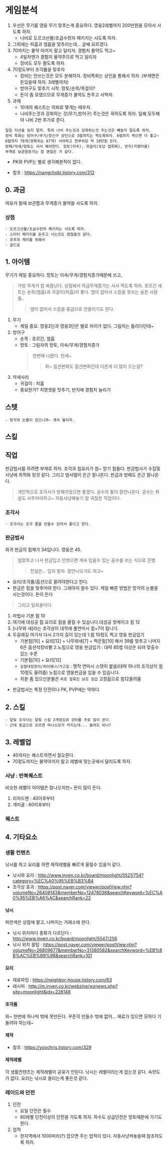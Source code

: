 # 게임분석
1. 우선은 무기를 영웅 무기 맞추는게 중요하다. 영웅2레벨까지 200만원을 모아서 사도록 하자.
    - 나비로 도르크선물/초급수련자 패키지는 사도록 하자.
2. 그외에는 피흡과 엠흡을 맞추라는데... 글쎄 모르겠다.
3. 70까지는 물약 아끼지 말고 달리자. 경험치 물약도 먹고~
    - 4일차엔가 경험치 물약주므로 먹고 달리자
    - 장비도 모두 팔도록 하자.
4. 70정도부터 조각품을 맞추자
    - 장비는 안쓰는것은 모두 분해하자. 장비특화는 상인을 통해서 하자.
    (부캐면은 돈있을때 하자. 3레벨까지)
    - 방어구도 맞추기 시작. 망토/손목/목걸이?
    - 돈이 좀 모였으므로 무게증가 물약도 돈주고 사먹자.
5. 과제 
    - 10개의 퀘스트는 의뢰로 몇개는 때우자.
    - 나비주는것과 강화하는 것(무기,방어구) 주는것은 꼭하도록 하자. 일퀘 모두해야 나비 2번 추가로 준다.

```
일일 미션을 잊지 말자. 특히 나비 주는것과 강화하는것 주는것은 빼놓지 말도록 하자.
장비 특화는 방어구/무기/장신구 상인으로 3렙까지는 찍도록하자. 6렙까지 찍으면 더 좋고~ 6렙까지 70개(정확히는 67개) 사야하고 한부위당 약 10만원 든다.
방패/악세/망토는 사서 해야한다. 망토(이속), 귀걸이(초당 엡회복), 반지(치명타율)
부캐로 보관함증가는 참 괜찮은 거 같다.
```
* PK와 PVP는 별로 생각해본적이 없다.

* 참조 : https://nangchobi.tistory.com/312

## 0. 과금
여유가 될때 보관함과 무게증가 물약을 사도록 하자.

### 상점  
    - 도르크선물/초급수련자 패키지는 사도록 하자.
    - 스타터 패키지를 돈주고 사는것도 괜찮을것 같다.
    - 추후의 재미를 위해서 
    - 골드로 
## 1. 아이템
무기가 제일 중요하다. 망토는 이속/무게/경험치증가때문에 쓰고, 
> 가방 무게가 참 짜증난다. 상점에서 하급무게증가는 사서 먹도록 하자.
호르간 세트는 손목(엠흡)과 귀걸이(피흡)이 좋다. 
> 엠이 없어서 스킬을 못쓰는 슬픈 사람들..
>> 엠이 없어서 스킬을 중급으로 안올리기도 한다.
1. 무기
    - 제일 중요. 영웅2단과 영웅3단은 별로 차이가 없다. 그림자는 틀리다던데~
2. 방어구
    - 손목 : 호르간, 엠흡
    - 망토 : 그림자의 망토, 이속/무게/경험치증가
        > 한번에 나왔다. 만세~
        >> 와~ 옵션변화도 옵션변화인데 다른게 더 많이 드는걸?
3. 악세사리
    - 귀걸이 : 피흡
    - 중요한가? 치명셋을 맛추기, 반지에 경험치 늘리기     
## 스텟
    - 망각의 눈물이 있으니까~ 계속 올리자.
## 스킬    
## 직업
판금법사를 하려면 부캐로 하자. 조각과 힘요리가 참~ 얻기 힘들다.
판금법사가 수집및 사냥에 최적화 된것 같다. 그리고 법사템이 은근 잘나온다. 판금과 방패도 은근 잘나온다. 
> 개인적으로 조각사가 방패끼었으면 좋겠다.
궁수의 활이 잘안나온다. 궁수는 화살도 사주어야하고~ 자동사냥해놓기 참 귀찮은 직업이다.
### 조각사
    - 조각사는 조각 품을 만들수 있어서 좋다고 한다.
### 판금법사
희귀 판금의 힘제가 34입니다. 영웅은 45. 
> 힘맞추고 나서 판금입고 안벗으면 계속 입을수 있는 꼼수를 쓰는 식으로 진행
>> 전설은... 입지 말자. 잘안나오기도 하고~
- 요리/조각품/옵션으로 올려야한다고 한다.   
- 판금은 힘을 맞추어야 한다. 그래야지 찰수 있다. 제일 빠른 방법은 망각의 눈물을 사는것이다. 돈이 든다
> 그리고 일회용이다.

1. 마법사 기본 힘 10
2. 여기에 대성공 힘 요리로 힘을 올릴 수 있습니다.대성공 핫케이크 힘 12    
3. [나무와 새]라는 조각상이 대작에 풀연마시 힘+7이 됩니다.
4. 두갈래길
여기서 다시 2가지 길이 있는데
1.힘 10정도 찍고 영웅 판금입기
    - 기본힘[10] + 요리[12] + 나무와새[7] + 찍은힘[10] 해서 39를 맞추고 나머지 6은 옵션석장비빨
2.노힘으로 영웅 판금입기 : 대략 85랩 이상은 되야 맞출수 있는 수준
    - 기본힘[10] + 요리[12]
    - `강철대장장이/하이에나/가고일` : 명작 연마시 스탯이 붙음(대략 하나의 조각상이 힘 10정도 올려줌) 노힘으로 영웅판금을 입을 수 있습니다.
    - 자본 좀 있으신분들은 `피로 얼룩진 낡은 장갑` 고정옵으로 힘12올려줌

* 판금법사는 특정 던전이나 PK, PVP에는 약하다.

## 2. 스킬
    - 달빛 조각사는 달빛 스킬 2개정도와 강타를 주로 많이 쓴다.    
    - 근데 중급으로 오르면 마나소모가 커지는데... 올려도 되나?
## 3. 레벨업
- 40까지는 퀘스트하면서 잘오른다.
- 70정도까지는 물약아끼지 말고 레벨에 맞는곳에서 달리도록 하자.
### 사냥 : 반복퀘스트
비슷한 레벨이 아이템은 잘나오지만~ 돈이 많이 든다.
1. 리자드맨 : 40이후부터
2. 개미굴 : 60이후부터
### 퀘스트
## 4. 기타요소
### 생활 컨텐츠
낚시를 하고 요리를 하면 제작레벨을 빠르게 올릴수 있을거 같다.
* 낚시와 요리 : http://www.inven.co.kr/board/moonlight/5521/754?category=%EC%A0%95%EB%B3%B4
* 조각상 효과 : https://post.naver.com/viewer/postView.nhn?volumeNo=26408143&memberNo=12478036&searchKeyword=%EC%A0%95%EB%A6%AC&searchRank=22
#### 낚시
파란색은 상점에 팔고, 나머지는 거래소에 판다.
* 낚시 위치마다 종류가 다르단다 : http://www.inven.co.kr/board/moonlight/5547/256
* 낚시 위치 꿀팁 : https://post.naver.com/viewer/postView.nhn?volumeNo=26809677&memberNo=31380582&searchKeyword=%EB%8B%AC%EB%B9%9B&searchRank=101
#### 요리
* 재료파밍 : https://neighbor-house.tistory.com/63
* 레시피 : http://m.inven.co.kr/webzine/wznews.php?site=moonlight&idx=228148
#### 조각품
와~ 한번에 하나씩 밖에 못만든다. 꾸준히 만들수 밖에 없어... 재료가 있으면 모하다 기둘려야 하는데~
#### 제작
* 참조 : https://yoochris.tistory.com/329
#### 제작레벨
각 생활컨텐츠는 제작레벨이 공유가 안된다. 낚시는 레벨이라는게 없는것 같다. 숙련도가 없다.
요리는 낚시로 올리는게 좋은것 같다.
### 레이드와 던전
1. 던전
    - 요일 던전은 필수
    - 80레벨 던전이상의 던전을 가도록 하자. 하수도 상급던전은 망토때문에 가기도 한다.
2. 업적
    - 한지역에서 1000마리(?) 잡으면 주는 업적이 있다. 자동사냥켜놓을때 참조하도록 하자.
